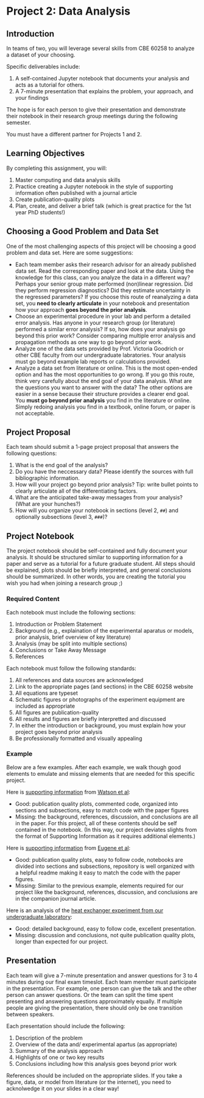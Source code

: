 # Project 2: Data Analysis

## Introduction

In teams of two, you will leverage several skills from CBE 60258 to analyze a dataset of your choosing.

Specific deliverables include:
1. A self-contained Jupyter notebook that documents your analysis and acts as a tutorial for others.
2. A 7-minute presentation that explains the problem, your approach, and your findings

The hope is for each person to give their presentation and demonstrate their notebook in their research group meetings during the following semester.

You must have a different partner for Projects 1 and 2.

## Learning Objectives

By completing this assignment, you will:
1. Master computing and data analysis skills
2. Practice creating a Jupyter notebook in the style of supporting information often published with a journal article
3. Create publication-quality plots
3. Plan, create, and deliver a brief talk (which is great practice for the 1st year PhD students!)

## Choosing a Good Problem and Data Set

One of the most challenging aspects of this project will be choosing a good problem and data set. Here are some suggestions:
* Each team member asks their research advisor for an already published data set. Read the corresponding paper and look at the data. Using the knowledge for this class, can you analyze the data in a different way? Perhaps your senior group mate performed (non)linear regression. Did they perform regression diagnostics? Did they estimate uncertainty in the regressed parameters? If you choose this route of reanalyzing a data set, you **need to clearly articulate** in your notebook and presentation how your approach **goes beyond the prior analysis**.
* Choose an experimental procedure in your lab and perform a detailed error analysis. Has anyone in your research group (or literature) performed a similar error analysis? If so, how does your analysis go beyond this prior work? Consider comparing multiple error analysis and propagation methods as one way to go beyond prior work.
* Analyze one of the data sets provided by Prof. Victoria Goodrich or other CBE faculty from our undergraduate labratories. Your analysis must go beyond example lab reports or calculations provided.
* Analyze a data set from literature or online. This is the most open-ended option and has the most opportunities to go wrong. If you go this route, think very carefully about the end goal of your data analysis. What are the questions you want to answer with the data? The other options are easier in a sense because their structure provides a clearer end goal. You **must go beyond prior analysis** you find in the literature or online. Simply redoing analysis you find in a textbook, online forum, or paper is not acceptable.

## Project Proposal

Each team should submit a 1-page project proposal that answers the following questions:
1. What is the end goal of the analysis?
2. Do you have the neccessary data? Please identify the sources with full bibliographic information.
3. How will your project go beyond prior analysis? Tip: write bullet points to clearly articulate all of the differentiating factors.
4. What are the anticipated take-away messages from your analysis? (What are your hunches?)
5. How will you organize your notebook in sections (level 2, `##`) and optionally subsections (level 3, `###`)?

## Project Notebook

The project notebook should be self-contained and fully document your analysis. It should be structured similar to supporting information for a paper and serve as a tutorial for a future graduate student. All steps should be explained, plots should be briefly interpreted, and general conclusions should be summarized. In other words, you are creating the tutorial you wish you had when joining a research group ;)

### Required Content

Each notebook must include the following sections:
1. Introduction or Problem Statement
2. Background (e.g., explaination of the experimental aparatus or models, prior analysis, brief overview of key literature)
2. Analysis (may be split into multiple sections)
4. Conclusions or Take Away Message
5. References

Each notebook must follow the following standards:
1. All references and data sources are acknowledged
2. Link to the appropriate pages (and sections) in the CBE 60258 website
3. All equations are typeset
4. Schematic figures or photographs of the experiment equipment are included as appropriate
5. All figures are publication-quality
6. All results and figures are briefly interpretted and discussed
7. In either the introduction or background, you must explain how your project goes beyond prior analysis
8. Be professionally formatted and visually appealing

### Example

Below are a few examples. After each example, we walk though good elements to emulate and missing elements that are needed for this specific project.

Here is [supporting information](https://github.com/dowlinglab/CO2-to-carbs-analysis/blob/main/Watson_supporting_calculations.ipynb) from [Watson et al](https://pubs.acs.org/doi/full/10.1021/acsenergylett.2c01550):
* Good: publication quality plots, commented code, organized into sections and subsections, easy to match code with the paper figures
* Missing: the background, references, discussion, and conclusions are all in the paper. For this project, all of these contents should be self contained in the notebook. (In this way, our project deviates slights from the format of Supporting Information as it requires additional elements.)

Here is [supporting information](https://github.com/dowlinglab/multiscale-adsorption-targets) from [Eugene et al](https://pubs.acs.org/doi/10.1021/acsestengg.0c00046):
* Good: publication quality plots, easy to follow code, notebooks are divided into sections and subsections, repository is well organized with a helpful readme making it easy to match the code with the paper figures.
* Missing: Similar to the previous example, elements required for our project like the background, references, discussion, and conclusions are in the companion journal article.

Here is an analysis of the [heat exchanger experiment from our undergraduate laboratory](https://jckantor.github.io/cbe31358-book/notebooks/01/00_hx.html):
* Good: detailed background, easy to follow code, excellent presentation.
* Missing: discussion and conclusions, not quite publication quality plots, longer than expected for our project.

## Presentation

Each team will give a 7-minute presentation and answer questions for 3 to 4 minutes during our final exam timeslot. Each team member must participate in the presentation. For example, one person can give the talk and the other person can answer questions. Or the team can split the time spent presenting and answering questions approximately equally. If multiple people are giving the presentation, there should only be one transition between speakers.

Each presentation should include the following:
1. Description of the problem
2. Overview of the data and/ experimental apartus (as appropriate)
3. Summary of the analysis approach
4. Highlights of one or two key results
5. Conclusions including how this analysis goes beyond prior work

References should be included on the appropriate slides. If you take a figure, data, or model from literature (or the internet), you need to acknolwedge it on your slides in a clear way!
